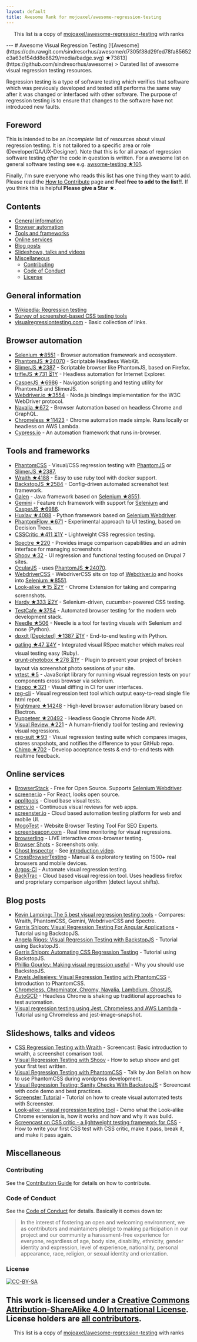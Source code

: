 ```yaml
---
layout: default
title: Awesome Rank for mojoaxel/awesome-regression-testing
---
```


<p align="center">
	This list is a copy of <a href="https://github.com/mojoaxel/awesome-regression-testing">mojoaxel/awesome-regression-testing</a> with ranks
</p>
---
# Awesome Visual Regression Testing [![Awesome](https://cdn.rawgit.com/sindresorhus/awesome/d7305f38d29fed78fa85652e3a63e154dd8e8829/media/badge.svg) ★73813](https://github.com/sindresorhus/awesome)
> Curated list of awesome visual regression testing resources.

Regression testing is a type of software testing which verifies that software which was previously developed and tested still performs the same way after it was changed or interfaced with other software. The purpose of regression testing is to ensure that changes to the software have not introduced new faults.

## Foreword
This is intended to be an *incomplete* list of resources about visual regression testing. It is not tailored to a specific area or role (Developer/QA/UX-Designer). Note that this is for all areas of regression software testing *after* the code in question is written. For a awesome list on general software testing see e.g. [awsome-testing ★101](https://github.com/TheJambo/awesome-testing).

Finally, I'm sure everyone who reads this list has one thing they want to add. Please read the [How to Contribute](https://github.com/TheJambo/awesome-testing/blob/master/CONTRIBUTING.md) page and **Feel free to add to the list!!**. If you think this is helpful **Please give a Star ★**.

## Contents

* [General information](#general-information)
* [Browser automation](#browser-automation)
* [Tools and frameworks](#tools-and-frameworks)
* [Online services](#online-services)
* [Blog posts](#blog-posts)
* [Slideshows, talks and videos](#slideshows-talks-and-videos)
* [Miscellaneous](#Miscellaneous)
  * [Contributing](#contributing)
  * [Code of Conduct](#code-of-conduct)
  * [License](#license)

## General information

- [Wikipedia: Regression testing](https://en.wikipedia.org/wiki/Regression_testing)
- [Survey of screenshot-based CSS testing tools](https://gist.github.com/cvrebert/adf91e429906a4d746cd)
- [visualregressiontesting.com](https://visualregressiontesting.com/) - Basic collection of links.

## Browser automation

- [Selenium ★8551](https://github.com/SeleniumHQ/selenium) - Browser automation framework and ecosystem.
- [PhantomJS ★24070](https://github.com/ariya/phantomjs) - Scriptable Headless WebKit.
- [SlimerJS ★2387](https://github.com/laurentj/slimerjs) - Scriptable browser like PhantomJS, based on Firefox.
- [trifleJS ★731 ⏳1Y](https://github.com/sdesalas/trifleJS) - Headless automation for Internet Explorer.
- [CasperJS ★6986](https://github.com/casperjs/casperjs) - Navigation scripting and testing utility for PhantomJS and SlimerJS.
- [Webdriver.io ★3554](https://github.com/webdriverio/webdriverio) - Node.js bindings implementation for the W3C WebDriver protocol.
- [Navalia ★672](https://github.com/joelgriffith/navalia) - Browser Automation based on headless Chrome and GraphQL.
- [Chromeless ★11423](https://github.com/graphcool/chromeless) - Chrome automation made simple. Runs locally or headless on AWS Lambda.
- [Cypress.io](https://www.cypress.io/) - An automation framework that runs in-browser.

## Tools and frameworks

- [PhantomCSS](https://github.com/Huddle/PhantomCSS) - Visual/CSS regression testing with [PhantomJS](https://github.com/ariya/phantomjs) or [SlimerJS ★2387](https://github.com/laurentj/slimerjs).
- [Wraith ★4188](https://github.com/BBC-News/wraith) - Easy to use ruby tool with docker support.
- [BackstopJS ★2584](https://github.com/garris/BackstopJS) - Config-driven automated screenshot test framework.
- [Galen](https://github.com/galenframework/galen) - Java framework based on [Selenium ★8551](https://github.com/SeleniumHQ/selenium).
- [Gemini](https://github.com/gemini-testing/gemini) - Feature rich framework with support for [Selenium](https://github.com/SeleniumHQ/selenium) and  [CasperJS ★6986](https://github.com/casperjs/casperjs).
- [Huxlay ★4088](https://github.com/facebookarchive/huxley) - Python framework based on [Selenium Webdriver](https://github.com/SeleniumHQ/selenium/tree/master/javascript/node/selenium-webdriver).
- [PhantomFlow ★671](https://github.com/Huddle/PhantomFlow) - Experimental approach to UI testing, based on Decision Trees.
- [CSSCritic ★411 ⏳1Y](https://github.com/cburgmer/csscritic) - Lightweight CSS regression testing.
- [Spectre ★220](https://github.com/wearefriday/spectre) - Provides image comparison capabilities and an admin interface for managing screenshots.
- [Shoov ★32](https://github.com/shoov/shoov) - UI regression and functional testing focused on Drupal 7 sites.
- [OcularJS](https://github.com/mmacartney10/ocularjs) - uses [PhantomJS ★24070](https://github.com/ariya/phantomjs).
- [WebdriverCSS](https://github.com/webdriverio/webdrivercss) - WebdriverCSS sits on top of [Webdriver.io](https://github.com/webdriverio/webdriverio/) and hooks into [Selenium ★8551](https://github.com/SeleniumHQ/selenium).
- [Look-alike ★15 ⏳2Y](https://github.com/kdzwinel/Look-alike) - Chrome Extension for taking and comparing scrennshots.
- [Hardy ★333 ⏳2Y](https://github.com/thingsinjars/Hardy) - Selenium-driven, cucumber-powered CSS testing.
- [TestCafe ★3754](https://github.com/DevExpress/testcafe) - Automated browser testing for the modern web development stack.
- [Needle ★506](https://github.com/python-needle/needle) - Needle is a tool for testing visuals with Selenium and nose (Python).
- [dpxdt [Depicted] ★1387 ⏳1Y](https://github.com/bslatkin/dpxdt) - End-to-end testing with Python.
- [gatling ★47 ⏳4Y](https://github.com/gabrielrotbart/gatling) - Integrated visual RSpec matcher which makes real visual testing easy (Ruby).
- [grunt-photobox ★278 ⏳1Y](https://github.com/stefanjudis/grunt-photobox) - Plugin to prevent your project of broken layout via screenshot photo sessions of your site.
- [vrtest ★5](https://github.com/nathanmarks/vrtest) - JavaScript library for running visual regression tests on your components cross browser via selenium.
- [Happo ★321](https://github.com/Galooshi/happo) - Visual diffing in CI for user interfaces.
- [reg-cli](https://github.com/bokuweb/reg-cli) - Visual regression test tool which output easy-to-read single file html repot.
- [Nightmare ★14248](https://github.com/segmentio/nightmare) - High-level browser automation library based on Electron.
- [Puppeteer ★20492](https://github.com/GoogleChrome/puppeteer) - Headless Google Chrome Node API.
- [Visual Review ★221](https://github.com/xebia/VisualReview) - A human-friendly tool for testing and reviewing visual regressions.
- [reg-suit ★93](https://github.com/reg-viz/reg-suit) - Visual regression testing suite which compares images, stores snapshots, and notifies the difference to your GitHub repo.
- [Chimp ★702](https://github.com/xolvio/chimp) - Develop acceptance tests & end-to-end tests with realtime feedback.

## Online services

- [BrowserStack](https://www.browserstack.com) - Free for Open Source. Supports [Selenium Webdriver](https://github.com/SeleniumHQ/selenium/tree/master/javascript/node/selenium-webdriver).
- [screener.io](https://screener.io) - For React, looks open source.
- [applitools](https://applitools.com) - Cloud base visual tests.
- [percy.io](https://percy.io) - Continuous visual reviews for web apps.
- [screenster.io](http://screenster.io) - Cloud based automation testing platform for web and mobile UI.
- [MogoTest](http://mogotest.com) - Website Browser Testing Tool For SEO Experts.
- [screenbeacon.com](https://www.screenbeacon.com) - Real time monitoring for visual regressions.
- [browserling](https://www.browserling.com) - LIVE interactive cross-browser testing.
- [Browser Shots](http://browsershots.org) - Screenshots only.
- [Ghost Inspector](https://ghostinspector.com) - See [introduction video](https://vimeo.com/ghostinspector/intro).
- [CrossBrowserTesting](https://crossbrowsertesting.com) - Manual & exploratory testing on 1500+ real browsers and mobile devices.
- [Argos-CI](https://www.argos-ci.com) - Automate visual regression testing.
- [BackTrac](https://backtrac.io) - Cloud based visual regression tool. Uses headless firefox and proprietary comparison algorithm (detect layout shifts).

## Blog posts

- [Kevin Lamping: The 5 best visual regression testing tools](http://www.creativebloq.com/features/the-5-best-visual-regression-testing-tools) - Compares: Wraith, PhantomCSS, Gemini, WebdriverCSS and Spectre.
- [Garris Shipon: Visual Regression Testing For Angular Applications](https://davidwalsh.name/visual-regression-testing-angular-applications) -  Tutorial using BackstopJS.
- [Angela Riggs: Visual Regression Testing with BackstopJS](https://www.metaltoad.com/blog/visual-regression-testing-backstopjs) - Tutorial using BackstopJS.
- [Garris Shipon: Automating CSS Regression Testing](https://css-tricks.com/automating-css-regression-testing/) - Tutorial using BackstopJS.
- [Phillip Gourley: Making visual regression useful](https://medium.com/@philgourley/making-visual-regression-useful-acfae27e5031) - Why you should use BackstopJS.
- [Pavels Jelisejevs: Visual Regression Testing with PhantomCSS](https://www.sitepoint.com/visual-regression-testing-with-phantomcss) - Introduction to PhantomCSS.
- [Chromeless, Chrominator, Chromy, Navalia, Lambdium, GhostJS, AutoGCD](https://medium.com/@kensoh/chromeless-chrominator-chromy-navalia-lambdium-ghostjs-autogcd-ef34bcd26907) - Headless Chrome is shaking up traditional approaches to test automation.
- [Visual regression testing using Jest, Chromeless and AWS Lambda](https://novemberfive.co/blog/visual-regression-testing-jest-chromeless-lambda) - Tutorial using Chromeless and jest-image-snapshot.

## Slideshows, talks and videos
- [CSS Regression Testing with Wraith](https://youtu.be/gE_19L0l2q0) - Screencast: Basic introduction to wraith, a screenshot comarison tool.
- [Visual Regression Testing with Shoov](https://youtu.be/CBBiJ6YlXLc) - How to setup shoov and get your first test written.
- [Visual Regression Testing with PhantomCSS](https://youtu.be/Vp8vnXMjIfw) - Talk by Jon Bellah on how to use PhantomCSS during wordpress development.
- [Visual Regression Testing: Sanity Checks With BackstopJS](https://youtu.be/l8lGj8Zh0k4) - Screencast with code demo and best practices.
- [Screenster Tutorial](https://youtu.be/Zy8y_dGzZXI) - Tutorial on how to create visual automated tests with Screenster.
- [Look-alike - visual regression testing tool](https://youtu.be/vTyoQuC0To8) - Demo what the Look-alike Chrome extension is, how it works and how and why it was build.
- [Screencast on CSS critic - a lightweight testing framework for CSS](https://youtu.be/AqQ2bNPtF60) - How to write your first CSS test with CSS critic, make it pass, break it, and make it pass again.

## Miscellaneous

### Contributing
See the [Contribution Guide](https://github.com/mojoaxel/awesome-regression-testing/blob/master/CONTRIBUTING.md) for details on how to contribute.

### Code of Conduct
See the [Code of Conduct](https://github.com/mojoaxel/awesome-regression-testing/blob/master/CODE-OF-CONDUCT.md) for details. Basically it comes down to:
> In the interest of fostering an open and welcoming environment, we as
contributors and maintainers pledge to making participation in our project and
our community a harassment-free experience for everyone, regardless of age, body
size, disability, ethnicity, gender identity and expression, level of experience,
nationality, personal appearance, race, religion, or sexual identity and orientation.

### License
[![CC-BY-SA](http://mirrors.creativecommons.org/presskit/buttons/88x31/svg/by-sa.svg)](http://creativecommons.org/licenses/by-sa/4.0/)

This work is licensed under a [Creative Commons Attribution-ShareAlike 4.0 International License](http://creativecommons.org/licenses/by-sa/4.0/).
License holders are [all contributors](https://github.com/mojoaxel/awesome-regression-testing/graphs/contributors).
---
<p align="center">
	This list is a copy of <a href="https://github.com/mojoaxel/awesome-regression-testing">mojoaxel/awesome-regression-testing</a> with ranks
</p>
